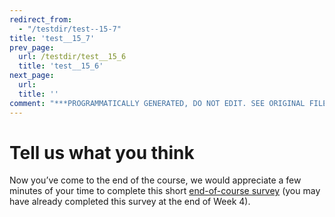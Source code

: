 ```yaml
---
redirect_from:
  - "/testdir/test--15-7"
title: 'test__15_7'
prev_page:
  url: /testdir/test__15_6
  title: 'test__15_6'
next_page:
  url: 
  title: ''
comment: "***PROGRAMMATICALLY GENERATED, DO NOT EDIT. SEE ORIGINAL FILES IN /content***"
---
```

# Tell us what you think


Now you’ve come to the end of the course, we would appreciate a few minutes of your time to complete this short [end-of-course survey](https://www.surveymonkey.co.uk/r/BOCENDlearntocode) (you may have already completed this survey at the end of Week 4).

